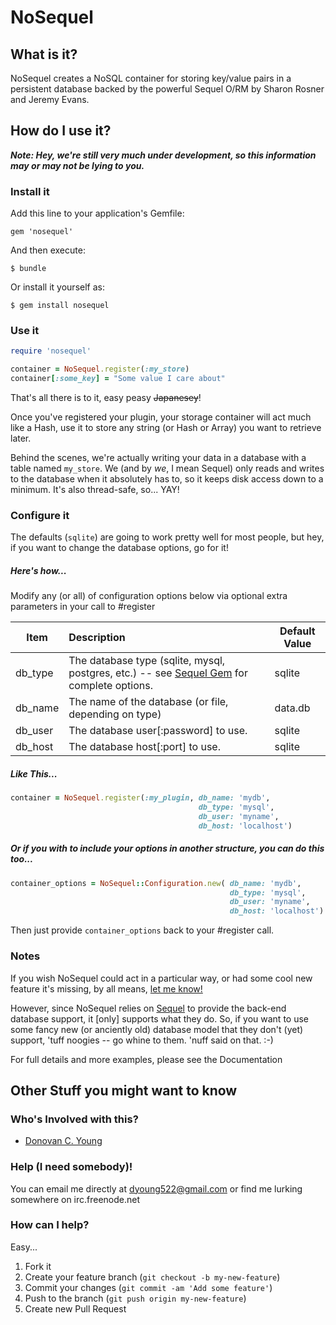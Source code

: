 NoSequel
========

What is it?
-----------

NoSequel creates a NoSQL container for storing key/value pairs in a persistent database backed by the powerful Sequel O/RM by Sharon Rosner and Jeremy Evans.


How do I use it?
------------------

***Note: Hey, we're still very much under development, so this information may or may not be lying to you.***

### Install it

Add this line to your application's Gemfile:

    gem 'nosequel'

And then execute:

    $ bundle

Or install it yourself as:

    $ gem install nosequel


### Use it

```ruby
require 'nosequel'

container = NoSequel.register(:my_store)
container[:some_key] = "Some value I care about"
```

That's all there is to it, easy peasy ~~Japanesey~~!

Once you've registered your plugin, your storage container will act much like a Hash, use it to store any string (or Hash or Array) you want to retrieve later.

Behind the scenes, we're actually writing your data in a database with a table named `my_store`.  We (and by _we_, I mean Sequel) only reads and writes to the database when it absolutely has to, so it keeps disk access down to a minimum.  It's also thread-safe, so... YAY!


### Configure it

The defaults (`sqlite`) are going to work pretty well for most people, but hey, if you want to change the database options, go for it!


##### Here's how...

Modify any (or all) of configuration options below via optional extra parameters in your call to #register

| Item | Description | Default Value |
|------|:-------------|---------------|
| db_type | The database type (sqlite, mysql, postgres, etc.) -- see [Sequel Gem](http://sequel.rubyforge.org/rdoc-adapters/index.html) for complete options. | sqlite |
| db_name | The name of the database (or file, depending on type) | data.db |
| db_user | The database user[:password] to use. | sqlite |
| db_host | The database host[:port] to use. | sqlite |

##### Like This...

```ruby
container = NoSequel.register(:my_plugin, db_name: 'mydb',
                                          db_type: 'mysql',
                                          db_user: 'myname',
                                          db_host: 'localhost')
```

##### Or if you with to include your options in another structure, you can do this too...

```ruby
container_options = NoSequel::Configuration.new( db_name: 'mydb',
                                                 db_type: 'mysql',
                                                 db_user: 'myname',
                                                 db_host: 'localhost')
```

Then just provide `container_options` back to your #register call.


### Notes

If you wish NoSequel could act in a particular way, or had some cool new feature it's missing, by all means, [let me know!](mailto:dyoung522@gmail.com)

However, since NoSequel relies on [Sequel](https://github.com/jeremyevans/sequel) to provide the back-end database support, it [only] supports what they do.  So, if you want to use some fancy new (or anciently old) database model that they don't (yet) support, 'tuff noogies -- go whine to them.  'nuff said on that.  :-)


<!-- TODO: Create documentation -->
For full details and more examples, please see the Documentation


Other Stuff you might want to know
----------------------------------

### Who's Involved with this?

- [Donovan C. Young](mailto:dyoung522@gmail.com)


### Help (I need somebody)!

You can email me directly at dyoung522@gmail.com or find me lurking somewhere on irc.freenode.net


### How can I help?

Easy...

1. Fork it
2. Create your feature branch (`git checkout -b my-new-feature`)
3. Commit your changes (`git commit -am 'Add some feature'`)
4. Push to the branch (`git push origin my-new-feature`)
5. Create new Pull Request


